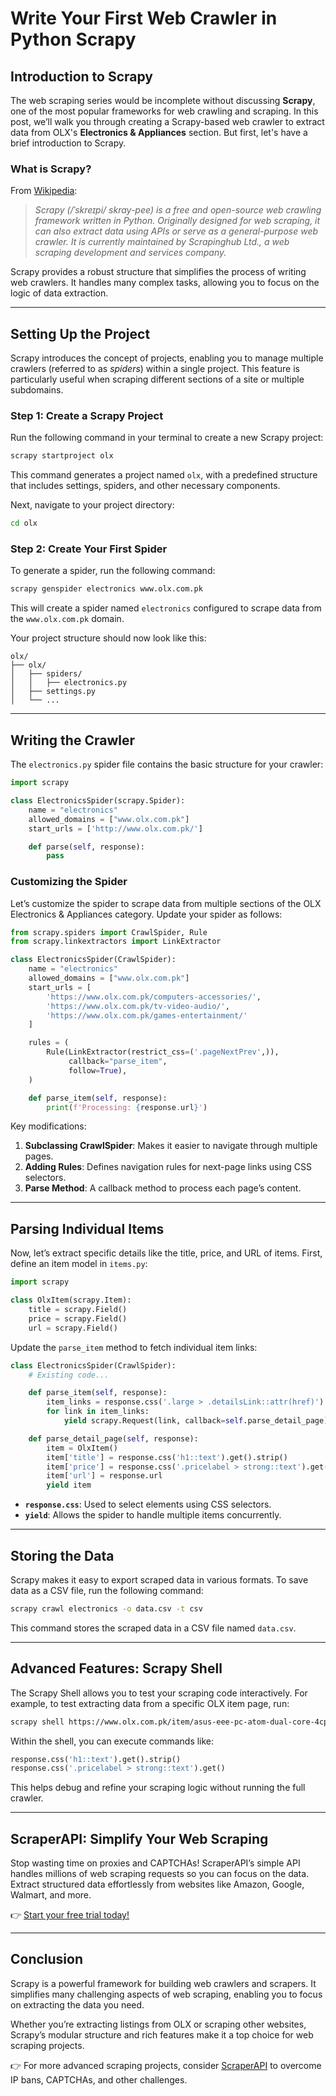 
# Write Your First Web Crawler in Python Scrapy

## Introduction to Scrapy

The web scraping series would be incomplete without discussing **Scrapy**, one of the most popular frameworks for web crawling and scraping. In this post, we’ll walk you through creating a Scrapy-based web crawler to extract data from OLX's **Electronics & Appliances** section. But first, let's have a brief introduction to Scrapy.

### What is Scrapy?

From [Wikipedia](https://en.wikipedia.org/wiki/Scrapy):

> _Scrapy (/ˈskreɪpi/ skray-pee) is a free and open-source web crawling framework written in Python. Originally designed for web scraping, it can also extract data using APIs or serve as a general-purpose web crawler. It is currently maintained by Scrapinghub Ltd., a web scraping development and services company._

Scrapy provides a robust structure that simplifies the process of writing web crawlers. It handles many complex tasks, allowing you to focus on the logic of data extraction.

---

## Setting Up the Project

Scrapy introduces the concept of projects, enabling you to manage multiple crawlers (referred to as _spiders_) within a single project. This feature is particularly useful when scraping different sections of a site or multiple subdomains.

### Step 1: Create a Scrapy Project

Run the following command in your terminal to create a new Scrapy project:

```bash
scrapy startproject olx
```

This command generates a project named `olx`, with a predefined structure that includes settings, spiders, and other necessary components.

Next, navigate to your project directory:

```bash
cd olx
```

### Step 2: Create Your First Spider

To generate a spider, run the following command:

```bash
scrapy genspider electronics www.olx.com.pk
```

This will create a spider named `electronics` configured to scrape data from the `www.olx.com.pk` domain.

Your project structure should now look like this:

```
olx/
├── olx/
│   ├── spiders/
│   │   ├── electronics.py
│   ├── settings.py
│   └── ...
```

---

## Writing the Crawler

The `electronics.py` spider file contains the basic structure for your crawler:

```python
import scrapy

class ElectronicsSpider(scrapy.Spider):
    name = "electronics"
    allowed_domains = ["www.olx.com.pk"]
    start_urls = ['http://www.olx.com.pk/']

    def parse(self, response):
        pass
```

### Customizing the Spider

Let’s customize the spider to scrape data from multiple sections of the OLX Electronics & Appliances category. Update your spider as follows:

```python
from scrapy.spiders import CrawlSpider, Rule
from scrapy.linkextractors import LinkExtractor

class ElectronicsSpider(CrawlSpider):
    name = "electronics"
    allowed_domains = ["www.olx.com.pk"]
    start_urls = [
        'https://www.olx.com.pk/computers-accessories/',
        'https://www.olx.com.pk/tv-video-audio/',
        'https://www.olx.com.pk/games-entertainment/'
    ]

    rules = (
        Rule(LinkExtractor(restrict_css=('.pageNextPrev',)),
             callback="parse_item",
             follow=True),
    )

    def parse_item(self, response):
        print(f'Processing: {response.url}')
```

Key modifications:
1. **Subclassing CrawlSpider**: Makes it easier to navigate through multiple pages.
2. **Adding Rules**: Defines navigation rules for next-page links using CSS selectors.
3. **Parse Method**: A callback method to process each page’s content.

---

## Parsing Individual Items

Now, let’s extract specific details like the title, price, and URL of items. First, define an item model in `items.py`:

```python
import scrapy

class OlxItem(scrapy.Item):
    title = scrapy.Field()
    price = scrapy.Field()
    url = scrapy.Field()
```

Update the `parse_item` method to fetch individual item links:

```python
class ElectronicsSpider(CrawlSpider):
    # Existing code...

    def parse_item(self, response):
        item_links = response.css('.large > .detailsLink::attr(href)').extract()
        for link in item_links:
            yield scrapy.Request(link, callback=self.parse_detail_page)

    def parse_detail_page(self, response):
        item = OlxItem()
        item['title'] = response.css('h1::text').get().strip()
        item['price'] = response.css('.pricelabel > strong::text').get()
        item['url'] = response.url
        yield item
```

- **`response.css`**: Used to select elements using CSS selectors.
- **`yield`**: Allows the spider to handle multiple items concurrently.

---

## Storing the Data

Scrapy makes it easy to export scraped data in various formats. To save data as a CSV file, run the following command:

```bash
scrapy crawl electronics -o data.csv -t csv
```

This command stores the scraped data in a CSV file named `data.csv`.

---

## Advanced Features: Scrapy Shell

The Scrapy Shell allows you to test your scraping code interactively. For example, to test extracting data from a specific OLX item page, run:

```bash
scrapy shell https://www.olx.com.pk/item/asus-eee-pc-atom-dual-core-4cpus-beautiful-laptops-fresh-stock-IDUVo6B.html
```

Within the shell, you can execute commands like:

```python
response.css('h1::text').get().strip()
response.css('.pricelabel > strong::text').get()
```

This helps debug and refine your scraping logic without running the full crawler.

---

## ScraperAPI: Simplify Your Web Scraping

Stop wasting time on proxies and CAPTCHAs! ScraperAPI’s simple API handles millions of web scraping requests so you can focus on the data. Extract structured data effortlessly from websites like Amazon, Google, Walmart, and more.  

👉 [Start your free trial today!](https://bit.ly/Scraperapi)

---

## Conclusion

Scrapy is a powerful framework for building web crawlers and scrapers. It simplifies many challenging aspects of web scraping, enabling you to focus on extracting the data you need.

Whether you’re extracting listings from OLX or scraping other websites, Scrapy’s modular structure and rich features make it a top choice for web scraping projects.

👉 For more advanced scraping projects, consider [ScraperAPI](https://bit.ly/Scraperapi) to overcome IP bans, CAPTCHAs, and other challenges.
